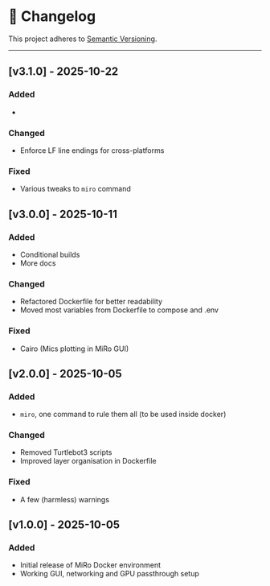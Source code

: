 # 📜 Changelog

This project adheres to [Semantic Versioning](https://semver.org/).

---
## [v3.1.0] - 2025-10-22

### Added
 - 

### Changed
 - Enforce LF line endings for cross-platforms

### Fixed
 - Various tweaks to `miro` command

## [v3.0.0] - 2025-10-11
### Added
 - Conditional builds
 - More docs

### Changed
 - Refactored Dockerfile for better readability
 - Moved most variables from Dockerfile to compose and .env

### Fixed
 - Cairo (Mics plotting in MiRo GUI)

## [v2.0.0] - 2025-10-05
### Added
- `miro`, one command to rule them all (to be used inside docker)

### Changed
- Removed Turtlebot3 scripts
- Improved layer organisation in Dockerfile

### Fixed
- A few (harmless) warnings

## [v1.0.0] - 2025-10-05
### Added
- Initial release of MiRo Docker environment
- Working GUI, networking and GPU passthrough setup
